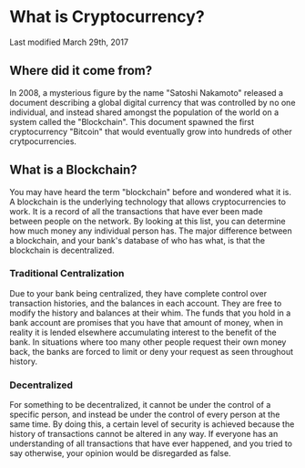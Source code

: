 # What is Cryptocurrency?
<div class="details">
    <div class="date">Last modified March 29th, 2017</div>
</div>
                
## Where did it come from?
In 2008, a mysterious figure by the name "Satoshi Nakamoto" released a document describing a global digital currency that was controlled by no one individual, and instead shared amongst the population of the world on a system called the "Blockchain". This document spawned the first cryptocurrency "Bitcoin" that would eventually grow into hundreds of other crytpocurrencies.

## What is a Blockchain?
You may have heard the term "blockchain" before and wondered what it is. A blockchain is the underlying technology that allows cryptocurrencies to work. It is a record of all the transactions that have ever been made between people on the network. By looking at this list, you can determine how much money any individual person has. The major difference between a blockchain, and your bank's database of who has what, is that the blockchain is decentralized.

### Traditional Centralization
Due to your bank being centralized, they have complete control over transaction histories, and the balances in each account. They are free to modify the history and balances at their whim. The funds that you hold in a bank account are promises that you have that amount of money, when in reality it is lended elsewhere accumulating interest to the benefit of the bank. In situations where too many other people request their own money back, the banks are forced to limit or deny your request as seen throughout history.

### Decentralized
For something to be decentralized, it cannot be under the control of a specific person, and instead be under the control of every person at the same time. By doing this, a certain level of security is achieved because the history of transactions cannot be altered in any way. If everyone has an understanding of all transactions that have ever happened, and you tried to say otherwise, your opinion would be disregarded as false.
